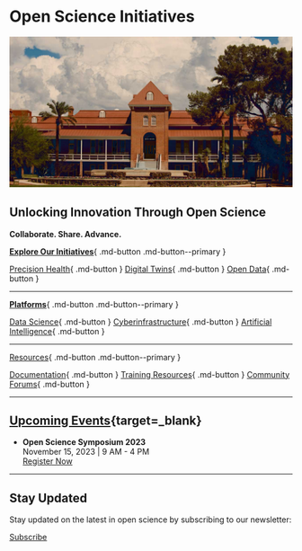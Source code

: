 # Open Science Initiatives
![Open Science Banner](assets/oldmain.jpg)

## **Unlocking Innovation Through Open Science**

**Collaborate. Share. Advance.**

[**Explore Our Initiatives**](initiatives.md){ .md-button .md-button--primary }

[Precision Health](precision-health.md "Precision Health efforts on campus"){ .md-button }
[Digital Twins](digital-twins.md "Cutting edge simulations and more"){ .md-button }
[Open Data](open-data.md "Data Commons resources on campus"){ .md-button }

---

[**Platforms**](platforms.md){ .md-button .md-button--primary }

[Data Science](data-science.md "Digital literacy and research"){ .md-button }
[Cyberinfrastructure](cloud-computing.md "Cloud Computing and more"){ .md-button }
[Artificial Intelligence](artificial-intelligence "Generative AI and more"){ .md-button }

---

[Resources](resources.md){ .md-button .md-button--primary }

[Documentation](docs.md){ .md-button }
[Training Resources](training-resources.md){ .md-button }
[Community Forums](forums.md "Join discussions with like-minded researchers"){ .md-button }



---


## [Upcoming Events](https://datainsight.arizona.edu/events){target=_blank}

- **Open Science Symposium 2023**  
  November 15, 2023 | 9 AM - 4 PM  
  [Register Now](registration_link)

---


## Stay Updated

Stay updated on the latest in open science by subscribing to our newsletter:

[Subscribe](subscribe_link)

